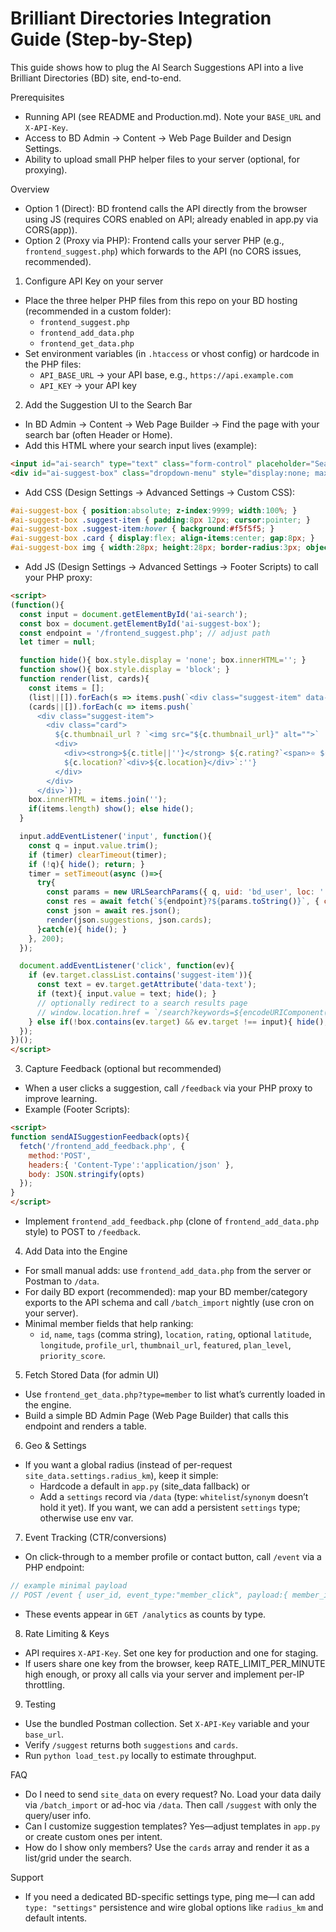 # Brilliant Directories Integration Guide (Step-by-Step)

This guide shows how to plug the AI Search Suggestions API into a live Brilliant Directories (BD) site, end-to-end.

Prerequisites
- Running API (see README and Production.md). Note your `BASE_URL` and `X-API-Key`.
- Access to BD Admin → Content → Web Page Builder and Design Settings.
- Ability to upload small PHP helper files to your server (optional, for proxying).

Overview
- Option 1 (Direct): BD frontend calls the API directly from the browser using JS (requires CORS enabled on API; already enabled in app.py via CORS(app)).
- Option 2 (Proxy via PHP): Frontend calls your server PHP (e.g., `frontend_suggest.php`) which forwards to the API (no CORS issues, recommended).

1) Configure API Key on your server
- Place the three helper PHP files from this repo on your BD hosting (recommended in a custom folder):
  - `frontend_suggest.php`
  - `frontend_add_data.php`
  - `frontend_get_data.php`
- Set environment variables (in `.htaccess` or vhost config) or hardcode in the PHP files:
  - `API_BASE_URL` → your API base, e.g., `https://api.example.com`
  - `API_KEY` → your API key

2) Add the Suggestion UI to the Search Bar
- In BD Admin → Content → Web Page Builder → Find the page with your search bar (often Header or Home).
- Add this HTML where your search input lives (example):
```html
<input id="ai-search" type="text" class="form-control" placeholder="Search services..." autocomplete="off">
<div id="ai-suggest-box" class="dropdown-menu" style="display:none; max-height:280px; overflow:auto;"></div>
```
- Add CSS (Design Settings → Advanced Settings → Custom CSS):
```css
#ai-suggest-box { position:absolute; z-index:9999; width:100%; }
#ai-suggest-box .suggest-item { padding:8px 12px; cursor:pointer; }
#ai-suggest-box .suggest-item:hover { background:#f5f5f5; }
#ai-suggest-box .card { display:flex; align-items:center; gap:8px; }
#ai-suggest-box img { width:28px; height:28px; border-radius:3px; object-fit:cover; }
```
- Add JS (Design Settings → Advanced Settings → Footer Scripts) to call your PHP proxy:
```html
<script>
(function(){
  const input = document.getElementById('ai-search');
  const box = document.getElementById('ai-suggest-box');
  const endpoint = '/frontend_suggest.php'; // adjust path
  let timer = null;

  function hide(){ box.style.display = 'none'; box.innerHTML=''; }
  function show(){ box.style.display = 'block'; }
  function render(list, cards){
    const items = [];
    (list||[]).forEach(s => items.push(`<div class="suggest-item" data-text="${s.replace(/"/g,'&quot;')}">${s}</div>`));
    (cards||[]).forEach(c => items.push(`
      <div class="suggest-item">
        <div class="card">
          ${c.thumbnail_url ? `<img src="${c.thumbnail_url}" alt="">` : ''}
          <div>
            <div><strong>${c.title||''}</strong> ${c.rating?`<span>⭐ ${c.rating}</span>`:''}</div>
            ${c.location?`<div>${c.location}</div>`:''}
          </div>
        </div>
      </div>`));
    box.innerHTML = items.join('');
    if(items.length) show(); else hide();
  }

  input.addEventListener('input', function(){
    const q = input.value.trim();
    if (timer) clearTimeout(timer);
    if (!q){ hide(); return; }
    timer = setTimeout(async ()=>{
      try{
        const params = new URLSearchParams({ q, uid: 'bd_user', loc: '', lat: '', lon: '' });
        const res = await fetch(`${endpoint}?${params.toString()}`, { credentials:'same-origin' });
        const json = await res.json();
        render(json.suggestions, json.cards);
      }catch(e){ hide(); }
    }, 200);
  });

  document.addEventListener('click', function(ev){
    if (ev.target.classList.contains('suggest-item')){
      const text = ev.target.getAttribute('data-text');
      if (text){ input.value = text; hide(); }
      // optionally redirect to a search results page
      // window.location.href = `/search?keywords=${encodeURIComponent(text)}`;
    } else if(!box.contains(ev.target) && ev.target !== input){ hide(); }
  });
})();
</script>
```

3) Capture Feedback (optional but recommended)
- When a user clicks a suggestion, call `/feedback` via your PHP proxy to improve learning.
- Example (Footer Scripts):
```html
<script>
function sendAISuggestionFeedback(opts){
  fetch('/frontend_add_feedback.php', {
    method:'POST',
    headers:{ 'Content-Type':'application/json' },
    body: JSON.stringify(opts)
  });
}
</script>
```
- Implement `frontend_add_feedback.php` (clone of `frontend_add_data.php` style) to POST to `/feedback`.

4) Add Data into the Engine
- For small manual adds: use `frontend_add_data.php` from the server or Postman to `/data`.
- For daily BD export (recommended): map your BD member/category exports to the API schema and call `/batch_import` nightly (use cron on your server).
- Minimal member fields that help ranking:
  - `id`, `name`, `tags` (comma string), `location`, `rating`, optional `latitude`, `longitude`, `profile_url`, `thumbnail_url`, `featured`, `plan_level`, `priority_score`.

5) Fetch Stored Data (for admin UI)
- Use `frontend_get_data.php?type=member` to list what’s currently loaded in the engine.
- Build a simple BD Admin Page (Web Page Builder) that calls this endpoint and renders a table.

6) Geo & Settings
- If you want a global radius (instead of per-request `site_data.settings.radius_km`), keep it simple:
  - Hardcode a default in `app.py` (site_data fallback) or
  - Add a `settings` record via `/data` (type: `whitelist`/`synonym` doesn’t hold it yet). If you want, we can add a persistent `settings` type; otherwise use env var.

7) Event Tracking (CTR/conversions)
- On click-through to a member profile or contact button, call `/event` via a PHP endpoint:
```php
// example minimal payload
// POST /event { user_id, event_type:"member_click", payload:{ member_id, profile_url } }
```
- These events appear in `GET /analytics` as counts by type.

8) Rate Limiting & Keys
- API requires `X-API-Key`. Set one key for production and one for staging.
- If users share one key from the browser, keep RATE_LIMIT_PER_MINUTE high enough, or proxy all calls via your server and implement per-IP throttling.

9) Testing
- Use the bundled Postman collection. Set `X-API-Key` variable and your `base_url`.
- Verify `/suggest` returns both `suggestions` and `cards`.
- Run `python load_test.py` locally to estimate throughput.

FAQ
- Do I need to send `site_data` on every request? No. Load your data daily via `/batch_import` or ad-hoc via `/data`. Then call `/suggest` with only the query/user info.
- Can I customize suggestion templates? Yes—adjust templates in `app.py` or create custom ones per intent.
- How do I show only members? Use the `cards` array and render it as a list/grid under the search.

Support
- If you need a dedicated BD-specific settings type, ping me—I can add `type: "settings"` persistence and wire global options like `radius_km` and default intents.

